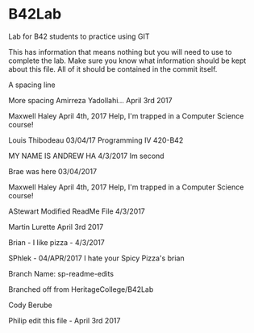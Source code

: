 # B42Lab
Lab for B42 students to practice using GIT

This has information that means nothing but you will need to use to complete the lab.
Make sure you know what information should be kept about this file. All of it should be contained in the commit itself. 

A spacing line

More spacing
Amirreza Yadollahi...
April 3rd 2017 

Maxwell Haley
April 4th, 2017
Help, I'm trapped in a Computer Science course!


Louis Thibodeau 03/04/17 Programming IV 420-B42

MY NAME IS ANDREW HA
4/3/2017
Im second

Brae was here 03/04/2017 

 

Maxwell Haley April 4th, 2017 Help, I'm trapped in a Computer Science course!

AStewart Modified ReadMe File 4/3/2017

Martin Lurette
April 3rd 2017

Brian - I like pizza - 4/3/2017

SPhlek - 04/APR/2017 I hate your Spicy Pizza's brian

Branch Name: sp-readme-edits

Branched off from HeritageCollege/B42Lab

Cody Berube

Philip edit this file - April 3rd 2017 
